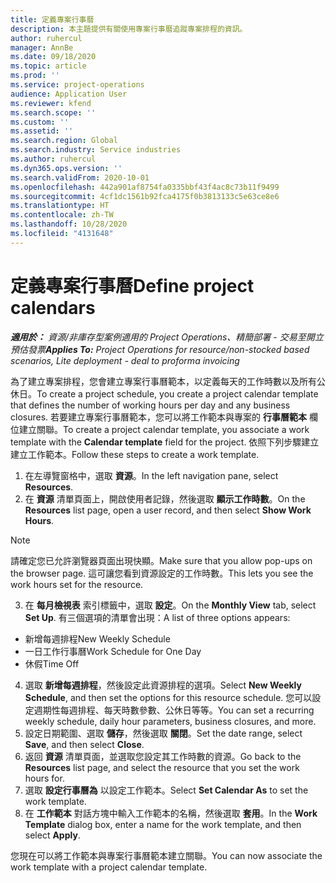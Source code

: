 ```yaml
---
title: 定義專案行事曆
description: 本主題提供有關使用專案行事曆追蹤專案排程的資訊。
author: ruhercul
manager: AnnBe
ms.date: 09/18/2020
ms.topic: article
ms.prod: ''
ms.service: project-operations
audience: Application User
ms.reviewer: kfend
ms.search.scope: ''
ms.custom: ''
ms.assetid: ''
ms.search.region: Global
ms.search.industry: Service industries
ms.author: ruhercul
ms.dyn365.ops.version: ''
ms.search.validFrom: 2020-10-01
ms.openlocfilehash: 442a901af8754fa0335bbf43f4ac8c73b11f9499
ms.sourcegitcommit: 4cf1dc1561b92fca4175f0b3813133c5e63ce8e6
ms.translationtype: HT
ms.contentlocale: zh-TW
ms.lasthandoff: 10/28/2020
ms.locfileid: "4131648"
---
```

# <a name="define-project-calendars"></a><span data-ttu-id="768d0-103">定義專案行事曆</span><span class="sxs-lookup"><span data-stu-id="768d0-103">Define project calendars</span></span>

<span data-ttu-id="768d0-104">_**適用於：** 資源/非庫存型案例適用的 Project Operations、精簡部署 - 交易至開立預估發票_</span><span class="sxs-lookup"><span data-stu-id="768d0-104">_**Applies To:** Project Operations for resource/non-stocked based scenarios, Lite deployment - deal to proforma invoicing_</span></span>

<span data-ttu-id="768d0-105">為了建立專案排程，您會建立專案行事曆範本，以定義每天的工作時數以及所有公休日。</span><span class="sxs-lookup"><span data-stu-id="768d0-105">To create a project schedule, you create a project calendar template that defines the number of working hours per day and any business closures.</span></span> <span data-ttu-id="768d0-106">若要建立專案行事曆範本，您可以將工作範本與專案的 **行事曆範本** 欄位建立關聯。</span><span class="sxs-lookup"><span data-stu-id="768d0-106">To create a project calendar template, you associate a work template with the **Calendar template** field for the project.</span></span> <span data-ttu-id="768d0-107">依照下列步驟建立建立工作範本。</span><span class="sxs-lookup"><span data-stu-id="768d0-107">Follow these steps to create a work template.</span></span>

1. <span data-ttu-id="768d0-108">在左導覽窗格中，選取 **資源**。</span><span class="sxs-lookup"><span data-stu-id="768d0-108">In the left navigation pane, select **Resources**.</span></span> 
2. <span data-ttu-id="768d0-109">在 **資源** 清單頁面上，開啟使用者記錄，然後選取 **顯示工作時數**。</span><span class="sxs-lookup"><span data-stu-id="768d0-109">On the **Resources** list page, open a user record, and then select **Show Work Hours**.</span></span>

  > [!NOTE]
  > <span data-ttu-id="768d0-110">請確定您已允許瀏覽器頁面出現快顯。</span><span class="sxs-lookup"><span data-stu-id="768d0-110">Make sure that you allow pop-ups on the browser page.</span></span> <span data-ttu-id="768d0-111">這可讓您看到資源設定的工作時數。</span><span class="sxs-lookup"><span data-stu-id="768d0-111">This lets you see the work hours set for the resource.</span></span>
  
3. <span data-ttu-id="768d0-112">在 **每月檢視表** 索引標籤中，選取 **設定**。</span><span class="sxs-lookup"><span data-stu-id="768d0-112">On the **Monthly View** tab, select **Set Up**.</span></span> <span data-ttu-id="768d0-113">有三個選項的清單會出現：</span><span class="sxs-lookup"><span data-stu-id="768d0-113">A list of three options appears:</span></span> 

  - <span data-ttu-id="768d0-114">新增每週排程</span><span class="sxs-lookup"><span data-stu-id="768d0-114">New Weekly Schedule</span></span>
  - <span data-ttu-id="768d0-115">一日工作行事曆</span><span class="sxs-lookup"><span data-stu-id="768d0-115">Work Schedule for One Day</span></span>
  - <span data-ttu-id="768d0-116">休假</span><span class="sxs-lookup"><span data-stu-id="768d0-116">Time Off</span></span>

4. <span data-ttu-id="768d0-117">選取 **新增每週排程**，然後設定此資源排程的選項。</span><span class="sxs-lookup"><span data-stu-id="768d0-117">Select **New Weekly Schedule**, and then set the options for this resource schedule.</span></span> <span data-ttu-id="768d0-118">您可以設定週期性每週排程、每天時數參數、公休日等等。</span><span class="sxs-lookup"><span data-stu-id="768d0-118">You can set a recurring weekly schedule, daily hour parameters, business closures, and more.</span></span>
5. <span data-ttu-id="768d0-119">設定日期範圍、選取 **儲存**，然後選取 **關閉**。</span><span class="sxs-lookup"><span data-stu-id="768d0-119">Set the date range, select **Save**, and then select **Close**.</span></span> 
6. <span data-ttu-id="768d0-120">返回 **資源** 清單頁面，並選取您設定其工作時數的資源。</span><span class="sxs-lookup"><span data-stu-id="768d0-120">Go back to the **Resources** list page, and select the resource that you set the work hours for.</span></span> 
7. <span data-ttu-id="768d0-121">選取 **設定行事曆為** 以設定工作範本。</span><span class="sxs-lookup"><span data-stu-id="768d0-121">Select **Set Calendar As** to set the work template.</span></span> 
8. <span data-ttu-id="768d0-122">在 **工作範本** 對話方塊中輸入工作範本的名稱，然後選取 **套用**。</span><span class="sxs-lookup"><span data-stu-id="768d0-122">In the **Work Template** dialog box, enter a name for the work template, and then select **Apply**.</span></span> 

<span data-ttu-id="768d0-123">您現在可以將工作範本與專案行事曆範本建立關聯。</span><span class="sxs-lookup"><span data-stu-id="768d0-123">You can now associate the work template with a project calendar template.</span></span>
